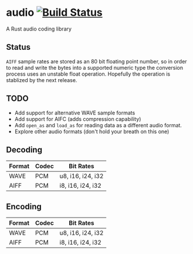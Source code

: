 # audio [![Build Status](https://travis-ci.org/brianuosseph/audio.svg?branch=master)](https://travis-ci.org/brianuosseph/audio)
A Rust audio coding library

## Status

`AIFF` sample rates are stored as an 80 bit floating point number, so in order to read and write the bytes into a supported numeric type the conversion process uses an unstable float operation. Hopefully the operation is stablized by the next release.

## TODO
- Add support for alternative WAVE sample formats
- Add support for AIFC (adds compression capability)
- Add `open_as` and `load_as` for reading data as a different audio format.
- Explore other audio formats (don't hold your breath on this one)

## Decoding

| Format | Codec | Bit Rates |
| ------ | ----- | --------- |
| WAVE | PCM | u8, i16, i24, i32 |
| AIFF | PCM | i8, i16, i24, i32 |

## Encoding

| Format | Codec | Bit Rates |
| ------ | ----- | --------- |
| WAVE | PCM | u8, i16, i24, i32 |
| AIFF | PCM | i8, i16, i24, i32 |
